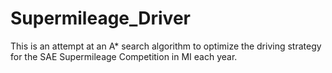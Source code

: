 # Supermileage_Driver
This is an attempt at an A* search algorithm to optimize the driving strategy for the SAE Supermileage Competition in MI each year.

